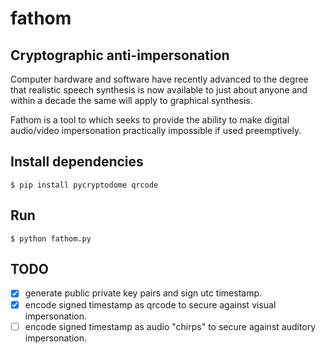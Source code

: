 # fathom
## Cryptographic anti-impersonation

Computer hardware and software have recently advanced to the degree that realistic speech synthesis is now available to just about anyone and within a decade the same will apply to graphical synthesis.

Fathom is a tool to which seeks to provide the ability to make digital audio/video impersonation practically impossible if used preemptively.



## Install dependencies
```
$ pip install pycryptodome qrcode
```



## Run
```
$ python fathom.py
```


## TODO
- [x] generate public private key pairs and sign utc timestamp.
- [x] encode signed timestamp as qrcode to secure against visual impersonation.
- [ ] encode signed timestamp as audio "chirps" to secure against auditory impersonation.